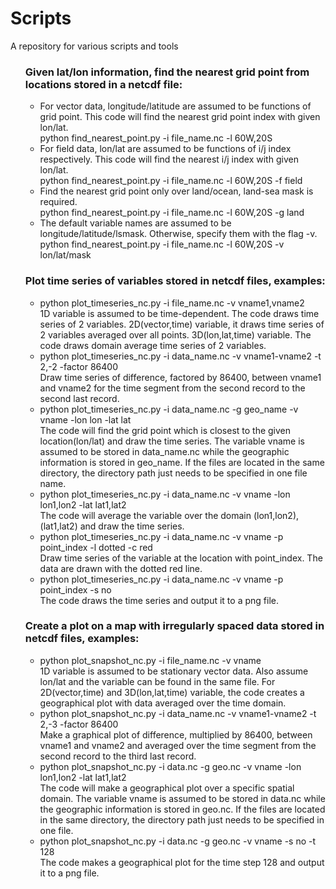 # Scripts
A repository for various scripts and tools
<!DOCTYPE html>
<html lang="en">
  <head></head>
  <body>
    <ol>
      <h3>Given lat/lon information, find the nearest grid point from locations stored in a netcdf file:</h3>
        <ul><li>For vector data, longitude/latitude are assumed to be functions of grid point.
                This code will find the nearest grid point index with given lon/lat.<br> 
                python find_nearest_point.py -i file_name.nc -l 60W,20S</li>
            <li>For field data, lon/lat are assumed to be functions of i/j index respectively.
                This code will find the nearest i/j index with given lon/lat.<br>
                python find_nearest_point.py -i file_name.nc -l 60W,20S -f field</li>
            <li>Find the nearest grid point only over land/ocean, land-sea mask is required.<br> 
                python find_nearest_point.py -i file_name.nc -l 60W,20S -g land</li>           
            <li>The default variable names are assumed to be longitude/latitude/lsmask. 
                Otherwise, specify them with the flag -v.<br>
                python find_nearest_point.py -i file_name.nc -l 60W,20S -v lon/lat/mask</li>
        </ul>
      <h3>Plot time series of variables stored in netcdf files, examples:</h3>
        <ul><li>python plot_timeseries_nc.py -i file_name.nc -v vname1,vname2 <br>
                1D variable is assumed to be time-dependent. The code draws time series of 2 variables.
                2D(vector,time) variable, it draws time series of 2 variables averaged over all points.
                3D(lon,lat,time) variable. The code draws domain average time series of 2 variables.</li>
            <li>python plot_timeseries_nc.py -i data_name.nc -v vname1-vname2 -t 2,-2 -factor 86400<br>
                Draw time series of difference, factored by 86400, between vname1 and vname2 for the
                time segment from the second record to the second last record.</li>
            <li>python plot_timeseries_nc.py -i data_name.nc -g geo_name -v vname -lon lon -lat lat<br>
                The code will find the grid point which is closest to the given location(lon/lat) and 
                draw the time series. The variable vname is assumed to be stored in data_name.nc while
                the geographic information is stored in geo_name. If the files are located in the same
                directory, the directory path just needs to be specified in one file name.</li>
            <li>python plot_timeseries_nc.py -i data_name.nc -v vname -lon lon1,lon2 -lat lat1,lat2<br>
                The code will average the variable over the domain (lon1,lon2),(lat1,lat2) and draw
                the time series.</li>
            <li>python plot_timeseries_nc.py -i data_name.nc -v vname -p point_index -l dotted -c red<br>
                Draw time series of the variable at the location with point_index. The data are drawn
                with the dotted red line.</li>
            <li>python plot_timeseries_nc.py -i data_name.nc -v vname -p point_index -s no<br>
                The code draws the time series and output it to a png file.</li>
        </ul>
      <h3>Create a plot on a map with irregularly spaced data stored in netcdf files, examples:</h3>
        <ul><li>python plot_snapshot_nc.py -i file_name.nc -v vname<br> 
                1D variable is assumed to be stationary vector data. Also assume lon/lat and the variable
                can be found in the same file. For 2D(vector,time) and 3D(lon,lat,time) variable, the 
                code creates a geographical plot with data averaged over the time domain.</li>
            <li>python plot_snapshot_nc.py -i data_name.nc -v vname1-vname2 -t 2,-3 -factor 86400<br>
                Make a graphical plot of difference, multiplied by 86400, between vname1 and vname2 and
                averaged over the time segment from the second record to the third last record.</li>
            <li>python plot_snapshot_nc.py -i data.nc -g geo.nc -v vname -lon lon1,lon2 -lat lat1,lat2<br>
                The code will make a geographical plot over a specific spatial domain. The variable vname
                is assumed to be stored in data.nc while the geographic information is stored in geo.nc.
                If the files are located in the same directory, the directory path just needs to be
                specified in one file.</li>
            <li>python plot_snapshot_nc.py -i data.nc -g geo.nc -v vname -s no -t 128<br>
                The code makes a geographical plot for the time step 128 and output it to a png file.</li>
        </ul>
    </ol>
  </body>
</html>
